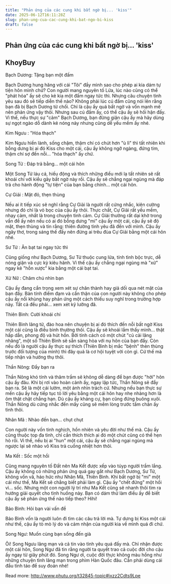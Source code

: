 ```yaml
---
title: "Phản ứng của các cung khi bất ngờ bị... 'kiss'"
date: 2025-06-12T16:11:28Z
slug: phan-ung-cua-cac-cung-khi-bat-ngo-bi-kiss
draft: false
---
```


## Phản ứng của các cung khi bất ngờ bị... 'kiss'

## KhoyBuy

Bạch Dương: Tặng bạn một đấm

Bạch Dương hung hăng với cái "Tôi" đầy mình sao cho phép ai kia dám tự tiện hôn mình chứ? Con người mang nguyên tố Lửa, lúc nào cũng có thể "phát hỏa" ấy sẽ cho kẻ kia một đấm ngay tức thì. Nhưng câu chuyện tình yêu sau đó sẽ tiếp diễn thế nào? Không phải lúc cú đấm cũng nói lên rằng bạn đã bị Bạch Dương từ chối. Chỉ là cậu ấy quá bất ngờ và vốn mạnh mẽ nên phản ứng vậy thôi. Nhưng sau cú đấm ấy, có thể cậu ấy sẽ hối hận đấy. Vì thế, nếu thực sự "cảm" Bạch Dương, bạn đừng giận cậu ấy mà hãy dùng sự ngọt ngào dỗ dành kẻ nóng nảy nhưng cũng dễ yếu mềm ấy nhé.

Kim Ngưu : "Hóa thạch"

Kim Ngưu hiền lành, sống chậm, thậm chí có chút hơn "ù lì" thì tất nhiên khi bỗng dưng bị ai đó Kiss cho một cái, cậu ấy không ngỡ ngàng, đứng tim, thậm chí sợ đến nỗi… "hóa thạch" ấy chứ.

Song Tử : Đáp trả bằng… một cái hôn

Một Song Tử láu cá, hiếu động và thích những điều mới lạ tất nhiên sẽ rất khoái chí với kiểu gây bất ngờ này rồi. Cậu ấy sẽ chẳng ngại ngùng mà đáp trả cho hành động "tự tiện" của bạn bằng chính… một cái hôn.



Cự Giải : Mặt đỏ, thẹn thùng

Nếu ai ít tiếp xúc sẽ nghĩ rằng Cự Giải là người rất cứng nhắc, kiên cường nhưng đó chỉ là vỏ bọc của cậu ấy thôi. Thực chất, Cự Giải rất yếu mềm, nhạy cảm, nhất là trong chuyện tình cảm. Cự Giải thường rất dại khờ trong vấn đề ấy nên nếu có ai đó bỗng dưng "mi" cậu ấy một cái, cậu ấy sẽ đỏ mặt, thẹn thùng và tin rằng: thiên đường tình yêu đã đến với mình. Cậu ấy ngây thơ, trong sáng thế đấy nên đừng ai trêu đùa Cự Giải bằng một cái hôn nhé.

Sư Tử : Ăn bạt tai ngay tức thì

Cũng giống như Bạch Dương, Sư Tử thuộc cung lửa, tính tình bộc trực, dễ nóng giận và cực kỳ kiêu hãnh. Vì thế cậu ấy chẳng ngại ngùng mà "xử" ngay kẻ "hỗn xược" kia bằng một cái bạt tai.

Xử Nữ : Chăm chú nhìn bạn

Cậu ấy đang cẩn trọng xem xét sự chân thành hay giả dối qua nét mặt của bạn đấy. Bản tính điềm đạm và cẩn thận của con người này không cho phép cậu ấy nổi khùng hay phản ứng một cách thiếu suy nghĩ trong trường hợp này. Tất cả đều phải… xem xét kỹ lưỡng đã.

Thiên Bình: Cười khoái chí

Thiên Bình lãng tử, đào hoa nên chuyện bị ai đó thích đến nỗi bất ngờ Kiss một cái cũng là điều bình thường thôi. Cậu ấy sẽ khoái lắm thấy mình… thật hấp dẫn, phong độ và hút hồn. Bởi tính cách có một chút "củ cải lăng nhăng", một số Thiên Bình sẽ sẵn sàng hòa với nụ hôn của bạn đấy. Còn nếu đó là người cậu ấy thực sự thích (Thiên Bình bị mắc "bệnh" thèn thùng trước đối tượng của mình) thì đây quả là cơ hội tuyệt vời còn gì. Cứ thế mà tiếp nhận và hưởng thụ thôi.



Thần Nông: Đẩy bạn ra

Thần Nông khó tính và thâm trầm sẽ không dễ dàng để bạn được "hời" hôn cậu ấy đâu. Khi bị rơi vào hoàn cảnh ấy, ngay lập tức, Thần Nông sẽ đẩy bạn ra. Sẽ là một cái lườm, một ánh nhìn trách cứ. Nhưng nếu bạn thực sự mến cậu ấy hãy tiếp tục tỏ lời yêu bằng một cái hôn hay nhẹ nhàng hơn là ôm thật chặt chẳng hạn. Dù cậu ấy kháng cự, bạn cũng đứng buông xuôi. Thần Nông dù cứng nhắc đến mấy cũng sẽ mềm lòng trước tấm chân ấy tình thôi.

Nhân Mã : Nhào đến bạn… chụt chụt

Con người này vốn tinh nghịch, hồn nhiên và yêu đời như thế mà. Cậu ấy cũng thuộc top đa tình, chỉ cần thích thích ai đó một chút cũng có thể hẹn hò rồi. Vì thế, nếu bị ai "hun" một cái, cậu ấy sẽ chẳng ngại ngùng mà ngược lại sẽ nhào vô Kiss trả cuồng nhiệt hơn thôi.

Ma Kết : Sốc một hồi

Cũng mang nguyên tố Đất nên Ma Kết được xếp vào túyp người trầm lắng. Cậu ấy không có những phản ứng quá gay gắt như Bạch Dương, Sư Tử, không vồn vã, háo hức như Nhân Mã, Thiên Bình. Khi bất ngờ bị "mi" một cái như thế, Ma Kết sẽ chẳng biết phải làm gì. Cậu ấy "chết đứng" một hồi vì… sốc. Nhưng một con người lý trí như Ma Kết cũng sẽ nhanh thôi tìm ra hướng giải quyết cho tình huống này. Bạn có dám thử làm điều ấy để biết cậu ấy sẽ phản ứng thế nào tiếp theo? Hihi!



Bảo Bình: Hỏi bạn vài vấn đề

Bảo Bình vốn là người luôn đi tìm các câu trả lời mà. Tự dưng bị Kiss một cái như thế, cậu ấy tò mò lý do và cảm nhận của người kia về mình quá đi chứ.

Song Ngư: Muốn cùng bạn sống đến già

Ôi! Song Ngưu lãng mạn và cả tin vào tình yêu quá đấy mà. Chỉ nhận được một cái hôn, Song Ngư đã tin rằng người ta quyết trao cả cuộc đời cho cậu ấy ngay từ giây phút đó. Song Ngư ơi, cuộc đời thực không màu hồng như những chuyện tình lãng mạn trong phim Hàn Quốc đâu. Cần phải dùng cái đầu tỉnh táo để suy đoán nhé!

Read more: http://www.phutu.org/t32845-topic#ixzz2Cdts9Lpe